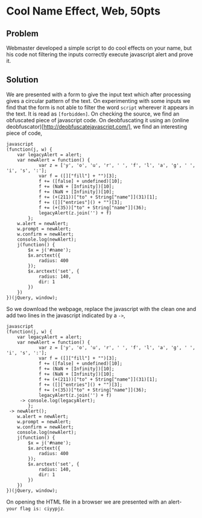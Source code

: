 # Cool Name Effect, Web, 50pts

## Problem

Webmaster developed a simple script to do cool effects on your name, but his code not filtering the inputs correctly execute javascript alert and prove it. 

## Solution

We are presented with a form to give the input text which after processing gives a circular pattern of the text. On experimenting with some inputs we find that the form is not able to filter the word `script` wherever it appears in the text. It is read as `[forbidden]`. On checking the source, we find an obfuscated piece of javascript code. On deobfuscating it using an (online deobfuscator)[http://deobfuscatejavascript.com/], we find an interesting piece of code,

```
javascript
(function(j, w) {
    var legacyAlert = alert;
    var newAlert = function() {
            var z = ['y', 'o', 'u', 'r', ' ', 'f', 'l', 'a', 'g', ' ', 'i', 's', ':'];
            var f = ([]["fill"] + "")[3];
            f += ([false] + undefined)[10];
            f += (NaN + [Infinity])[10];
            f += (NaN + [Infinity])[10];
            f += (+(211))["to" + String["name"]](31)[1];
            f += ([]["entries"]() + "")[3];
            f += (+(35))["to" + String["name"]](36);
            legacyAlert(z.join('') + f)
        };
    w.alert = newAlert;
    w.prompt = newAlert;
    w.confirm = newAlert;
    console.log(newAlert);
    j(function() {
        $x = j('#name');
        $x.arctext({
            radius: 400
        });
        $x.arctext('set', {
            radius: 140,
            dir: 1
        })
    })
})(jQuery, window);
```

So we download the webpage, replace the javascript with the clean one and add two lines in the javascript indicated by a `->`,

```
javascript
(function(j, w) {
    var legacyAlert = alert;
    var newAlert = function() {
            var z = ['y', 'o', 'u', 'r', ' ', 'f', 'l', 'a', 'g', ' ', 'i', 's', ':'];
            var f = ([]["fill"] + "")[3];
            f += ([false] + undefined)[10];
            f += (NaN + [Infinity])[10];
            f += (NaN + [Infinity])[10];
            f += (+(211))["to" + String["name"]](31)[1];
            f += ([]["entries"]() + "")[3];
            f += (+(35))["to" + String["name"]](36);
            legacyAlert(z.join('') + f)
	 -> console.log(legacyAlert);
        };
 -> newAlert();
    w.alert = newAlert;
    w.prompt = newAlert;
    w.confirm = newAlert;
    console.log(newAlert);
    j(function() {
        $x = j('#name');
        $x.arctext({
            radius: 400
        });
        $x.arctext('set', {
            radius: 140,
            dir: 1
        })
    })
})(jQuery, window);
```

On opening the HTML file in a browser we are presented with an alert-  
`your flag is: ciyypjz`.
